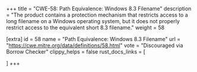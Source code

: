 +++
title = "CWE-58: Path Equivalence: Windows 8.3 Filename"
description	= "The product contains a protection mechanism that restricts access to a long filename on a Windows operating system, but it does not properly restrict access to the equivalent short 8.3 filename."
weight = 58

[extra]
id = 58
name = "Path Equivalence: Windows 8.3 Filename"
url = "https://cwe.mitre.org/data/definitions/58.html"
vote = "Discouraged via Borrow Checker"
clippy_helps = false
rust_docs_links = [
	
]
+++

